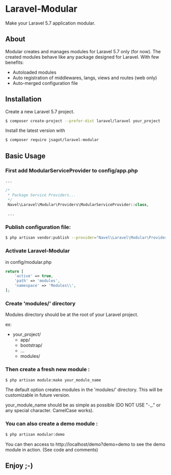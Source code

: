 # Laravel-Modular
Make your Laravel 5.7 application modular.

## About

Modular creates and manages modules for Laravel 5.7 only (for now). The created modules behave like any package designed for Laravel. With few benefits:

 + Autoloaded modules
 + Auto registration of middlewares, langs, views and routes (web only)
 + Auto-merged configuration file
 
## Installation
Create a new Laravel 5.7 project.

```bash
$ composer create-project --prefer-dist laravel/laravel your_project
```

Install the latest version with

```bash
$ composer require jsagot/laravel-modular
```

## Basic Usage

### First add ModularServiceProvider to config/app.php

```php
...

/*
 * Package Service Providers...
 */
 Navel\Laravel\Modular\Providers\ModularServiceProvider::class,
 
 ...
```

### Publish configuration file:

```bash
$ php artisan vendor:publish --provider="Navel\Laravel\Modular\Providers\ModularServiceProvider" --tag="modular.config"
```

### Activate Laravel-Modular

in config/modular.php

```php
return [
    'active' => true,
    'path' => 'modules',
    'namespace' => 'Modules\\',
];
```


### Create 'modules/' directory

Modules directory should be at the root of your Laravel project.

ex:

+ your_project/
  + app/
  + bootstrap/
  + ...
  + modules/

### Then create a fresh new module :

```bash
$ php artisan module:make your_module_name
```

The default option creates modules in the 'modules/' directory. This will be customizable in future version.

your_module_name should be as simple as possible (DO NOT USE "-_." or any special character. CamelCase works).

### You can also create a demo module :


```bash
$ php artisan modular:demo
```

You can then access to http://localhost/demo?demo=demo to see the demo module in action. (See code and comments)

## Enjoy ;-)
